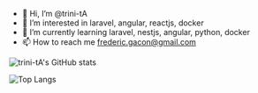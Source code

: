 - 👋 Hi, I’m @trini-tA
- 👀 I’m interested in laravel, angular, reactjs, docker
- 🌱 I’m currently learning laravel, nestjs, angular, python, docker
- 📫 How to reach me frederic.gacon@gmail.com

![trini-tA's GitHub stats](https://github-readme-stats.vercel.app/api?username=trini-tA&show_icons=true&theme=transparent)

![Top Langs](https://github-readme-stats.vercel.app/api/top-langs/?username=trini-tA&hide=TeX&theme=transparent)

<!---
trini-tA/trini-tA is a ✨ special ✨ repository because its `README.md` (this file) appears on your GitHub profile.
You can click the Preview link to take a look at your changes.
--->
